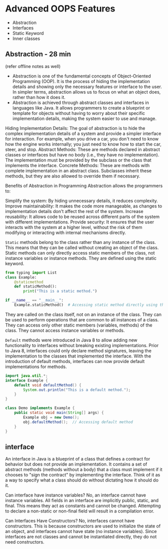 # Advanced OOPS Features

- Abstraction
- Interfaces
- Static Keyword
- Inner classes

## Abstraction - 28 min

(refer offline notes as well)

- Abstraction is one of the fundamental concepts of Object-Oriented Programming (OOP). It is the process of hiding the implementation details and showing only the necessary features or interface to the user. In simpler terms, abstraction allows us to focus on what an object does, rather than how it does it.
- Abstraction is achieved through abstract classes and interfaces in languages like Java. It allows programmers to create a blueprint or template for objects without having to worry about their specific implementation details, making the system easier to use and manage.

Hiding Implementation Details: The goal of abstraction is to hide the complex implementation details of a system and provide a simpler interface for interaction. For example, when you drive a car, you don't need to know how the engine works internally; you just need to know how to start the car, steer, and stop.
Abstract Methods: These are methods declared in abstract classes or interfaces but have no body (i.e., they have no implementation). The implementation must be provided by the subclass or the class that implements the interface.
Concrete Methods: These are methods with complete implementation in an abstract class. Subclasses inherit these methods, but they are also allowed to override them if necessary.

Benefits of Abstraction in Programming
Abstraction allows the programmers to:

Simplify the system: By hiding unnecessary details, it reduces complexity.
Improve maintainability: It makes the code more manageable, as changes to implementation details don't affect the rest of the system.
Increase reusability: It allows code to be reused across different parts of the system with different implementations.
Provide security: It ensures that the user interacts with the system at a higher level, without the risk of them modifying or interacting with internal mechanisms directly.

`Static` methods belong to the class rather than any instance of the class. This means that they can be called without creating an object of the class. Static methods can only directly access static members of the class, not instance variables or instance methods. They are defined using the static keyword.

```py
from typing import List
class Example:
    @staticmethod
    def staticMethod():
        print("This is a static method.")

if __name__ == "__main__":
    Example.staticMethod()  # Accessing static method directly using the class name

```

They are called on the class itself, not on an instance of the class.
They can be used to perform operations that are common to all instances of a class.
They can access only other static members (variables, methods) of the class.
They cannot access instance variables or methods.

`Default` methods were introduced in Java 8 to allow adding new functionality to interfaces without breaking existing implementations. Prior to Java 8, interfaces could only declare method signatures, leaving the implementation to the classes that implemented the interface. With the introduction of default methods, interfaces can now provide default implementations for methods.

```java
import java.util.*;
interface Example {
    default void defaultMethod() {
        System.out.println("This is a default method.");
    }
}

class Demo implements Example {
    public static void main(String[] args) {
        Example obj = new Demo();
        obj.defaultMethod();  // Accessing default method
    }
}
```

## interface

An interface in Java is a blueprint of a class that defines a contract for behavior but does not provide an implementation. It contains a set of abstract methods (methods without a body) that a class must implement if it chooses to "sign the contract" by implementing the interface. Think of it as a way to specify what a class should do without dictating how it should do it.

Can interface have instance variables?
No, an interface cannot have instance variables. All fields in an interface are implicitly public, static, and final. This means they act as constants and cannot be changed. Attempting to declare a non-static or non-final field will result in a compilation error.

Can Interfaces Have Constructors?
No, interfaces cannot have constructors. This is because constructors are used to initialize the state of an object, and interfaces cannot have state (no instance variables). Since interfaces are not classes and cannot be instantiated directly, they do not need constructors.

